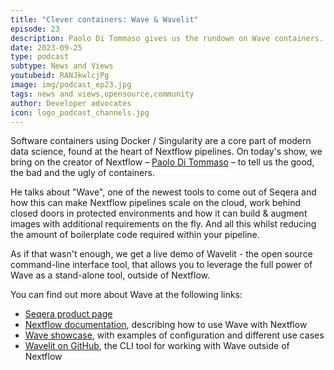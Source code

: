 ```yaml
---
title: "Clever containers: Wave & Wavelit"
episode: 23
description: Paolo Di Tommaso gives us the rundown on Wave containers. We talk about how wave makes pipelines faster and more secure, all with simpler & cleaner code!
date: 2023-09-25
type: podcast
subtype: News and Views
youtubeid: RANJkwlcjPg
image: img/podcast_ep23.jpg
tags: news and views,opensource,community
author: Developer advocates
icon: logo_podcast_channels.jpg
---
```


Software containers using Docker / Singularity are a core part of modern data science, found at the heart of Nextflow pipelines. On today's show, we bring on the creator of Nextflow – [Paolo Di Tommaso](https://twitter.com/PaoloDiTommaso) – to tell us the good, the bad and the ugly of containers.

<!-- end-archive-description -->

He talks about "Wave", one of the newest tools to come out of Seqera and how this can make Nextflow pipelines scale on the cloud, work behind closed doors in protected environments and how it can build & augment images with additional requirements on the fly. And all this whilst reducing the amount of boilerplate code required within your pipeline.

As if that wasn't enough, we get a live demo of Wavelit - the open source command-line interface tool, that allows you to leverage the full power of Wave as a stand-alone tool, outside of Nextflow.

You can find out more about Wave at the following links:

- [Seqera product page](https://seqera.io/wave/)
- [Nextflow documentation](https://www.nextflow.io/docs/latest/wave.html), describing how to use Wave with Nextflow
- [Wave showcase](https://github.com/seqeralabs/wave-showcase), with examples of configuration and different use cases
- [Wavelit on GitHub](https://github.com/seqeralabs/wavelit), the CLI tool for working with Wave outside of Nextflow
